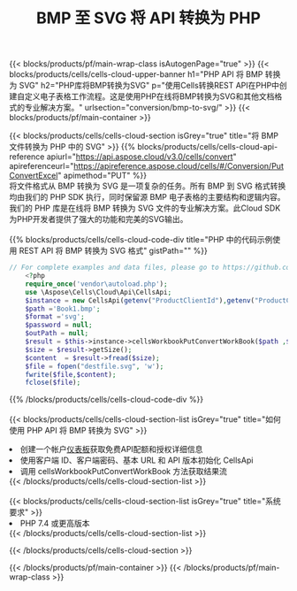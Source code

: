 ﻿---
title:  BMP 至 SVG 将 API 转换为 PHP
description: 使用Aspose.Cells Cloud SDK for PHP将BMP格式文件转换为SVG格式文件。
url: /zh/php/conversion/bmp-to-svg/
---
{{< blocks/products/pf/main-wrap-class isAutogenPage="true" >}}
{{< blocks/products/cells/cells-cloud-upper-banner h1="PHP API 将 BMP 转换为 SVG" h2="PHP库将BMP转换为SVG" p="使用Cells转换REST API在PHP中创建自定义电子表格工作流程。这是使用PHP在线将BMP转换为SVG和其他文档格式的专业解决方案。" urlsection="conversion/bmp-to-svg/" >}}
{{< blocks/products/pf/main-container >}}

{{< blocks/products/cells/cells-cloud-section isGrey="true" title="将 BMP 文件转换为 PHP 中的 SVG" >}}
{{% blocks/products/cells/cells-cloud-api-reference apiurl="https://api.aspose.cloud/v3.0/cells/convert" apireferenceurl="https://apireference.aspose.cloud/cells/#/Conversion/PutConvertExcel" apimethod="PUT" %}}
<br/>
将文件格式从 BMP 转换为 SVG 是一项复杂的任务。所有 BMP 到 SVG 格式转换均由我们的 PHP SDK 执行，同时保留源 BMP 电子表格的主要结构和逻辑内容。我们的 PHP 库是在线将 BMP 转换为 SVG 文件的专业解决方案。此Cloud SDK为PHP开发者提供了强大的功能和完美的SVG输出。
<br/>
<br/>
{{% blocks/products/cells/cells-cloud-code-div title="PHP 中的代码示例使用 REST API 将 BMP 转换为 SVG 格式" gistPath="" %}}
 
```php
// For complete examples and data files, please go to https://github.com/aspose-cells-cloud/aspose-cells-cloud-php/
    <?php
    require_once('vendor\autoload.php');
    use \Aspose\Cells\Cloud\Api\CellsApi;
    $instance = new CellsApi(getenv("ProductClientId"),getenv("ProductClientSecret"));
    $path ='Book1.bmp';    
    $format ='svg';
    $password = null;
    $outPath = null;      
    $result = $this->instance->cellsWorkbookPutConvertWorkBook($path ,$format, $password,  $outPath);
    $size = $result->getSize();
    $content  = $result->fread($size);
    $file = fopen("destfile.svg", 'w');
    fwrite($file,$content);
    fclose($file);
```
 
{{% /blocks/products/cells/cells-cloud-code-div %}}
<br/>
<br/>
{{< blocks/products/cells/cells-cloud-section-list isGrey="true" title="如何使用 PHP API 将 BMP 转换为 SVG" >}}
<li>创建一个帐户<a href="https://dashboard.aspose.cloud/">仪表板</a>获取免费API配额和授权详细信息</li>
<li>使用客户端 ID、客户端密码、基本 URL 和 API 版本初始化 CellsApi</li>
<li>调用 cellsWorkbookPutConvertWorkBook 方法获取结果流</li>
{{< /blocks/products/cells/cells-cloud-section-list >}}
<br/>
<br/>
{{< blocks/products/cells/cells-cloud-section-list isGrey="true" title="系统要求" >}}
<li>PHP 7.4 或更高版本</li>
{{< /blocks/products/cells/cells-cloud-section-list >}}

{{< /blocks/products/cells/cells-cloud-section >}}

{{< /blocks/products/pf/main-container >}}
{{< /blocks/products/pf/main-wrap-class >}}
